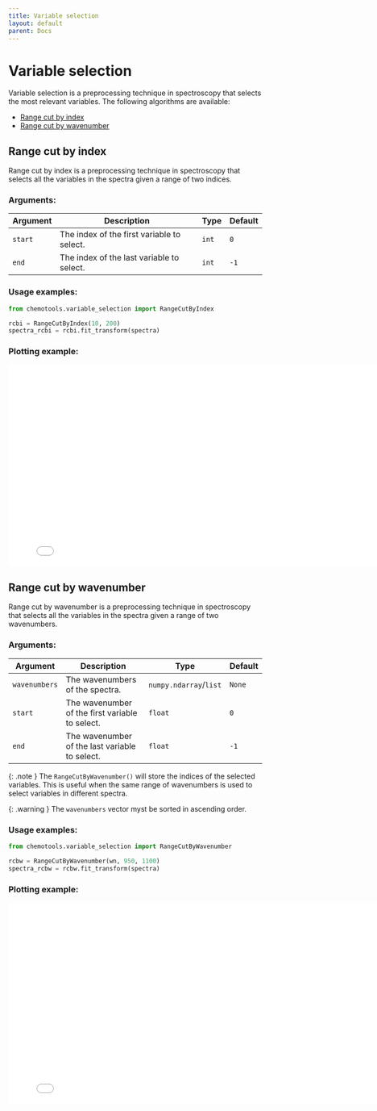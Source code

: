 ```yaml
---
title: Variable selection
layout: default
parent: Docs
---
```


# __Variable selection__
Variable selection is a preprocessing technique in spectroscopy that selects the most relevant variables. The following algorithms are available:
- [Range cut by index](#range-cut-by-index)
- [Range cut by wavenumber](#range-cut-by-wavenumber)

## __Range cut by index__
Range cut by index is a preprocessing technique in spectroscopy that selects all the variables in the spectra given a range of two indices.

### __Arguments__:

| Argument | Description | Type | Default |
| --- | --- | --- | --- |
| ```start``` | The index of the first variable to select. | ```int``` | ```0``` |
| ```end``` | The index of the last variable to select. | ```int``` | ```-1``` |

### __Usage examples__:

```python
from chemotools.variable_selection import RangeCutByIndex

rcbi = RangeCutByIndex(10, 200)
spectra_rcbi = rcbi.fit_transform(spectra)
```

### __Plotting example__:

<iframe src="figures/range_cut_by_index.html" width="800px" height="400px" style="border: none;"></iframe>


## __Range cut by wavenumber__
Range cut by wavenumber is a preprocessing technique in spectroscopy that selects all the variables in the spectra given a range of two wavenumbers. 

### __Arguments__:

| Argument | Description | Type | Default |
| --- | --- | --- | --- |
| ```wavenumbers```| The wavenumbers of the spectra. |```numpy.ndarray```/```list```| ```None``` |
| ```start``` | The wavenumber of the first variable to select. | ```float``` | ```0``` |
| ```end``` | The wavenumber of the last variable to select. | ```float``` | ```-1``` |


{: .note }
The ```RangeCutByWavenumber()``` will store the indices of the selected variables. This is useful when the same range of wavenumbers is used to select variables in different spectra.


{: .warning }
The ```wavenumbers``` vector myst be sorted in ascending order.


### __Usage examples__:

```python
from chemotools.variable_selection import RangeCutByWavenumber

rcbw = RangeCutByWavenumber(wn, 950, 1100)
spectra_rcbw = rcbw.fit_transform(spectra)
```
### __Plotting example__:

<iframe src="figures/range_cut_by_wavenumber.html" width="800px" height="400px" style="border: none;"></iframe>
